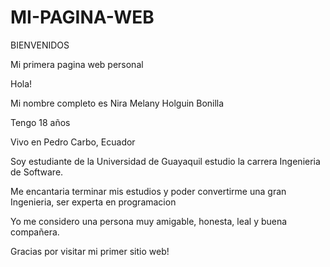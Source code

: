# MI-PAGINA-WEB
BIENVENIDOS

Mi primera pagina web personal

Hola!

Mi nombre completo es Nira Melany Holguin Bonilla 

Tengo 18 años

Vivo en Pedro Carbo, Ecuador

 Soy estudiante de la Universidad de Guayaquil estudio la carrera Ingenieria de Software.
 
Me encantaria terminar mis estudios y poder convertirme una gran Ingenieria, ser experta en programacion

Yo me considero una persona muy amigable, honesta, leal y  buena compañera.

Gracias por visitar mi primer sitio web!
